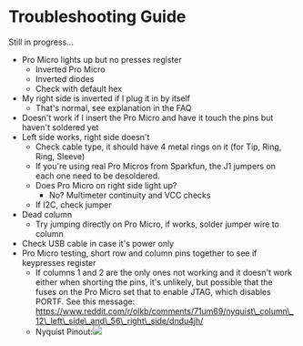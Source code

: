# Troubleshooting Guide

Still in progress...

* Pro Micro lights up but no presses register
  * Inverted Pro Micro
  * Inverted diodes
  * Check with default hex
* My right side is inverted if I plug it in by itself
  * That's normal, see explanation in the FAQ
* Doesn't work if I insert the Pro Micro and have it touch the pins but haven't soldered yet
* Left side works, right side doesn't
  * Check cable type, it should have 4 metal rings on it \(for Tip, Ring, Ring, Sleeve\)
  * If you're using real Pro Micros from Sparkfun, the J1 jumpers on each one need to be desoldered.
  * Does Pro Micro on right side light up?
    * No? Multimeter continuity and VCC checks
  * If I2C, check jumper
* Dead column
  * Try jumping directly on Pro Micro, if works, solder jumper wire to column
* Check USB cable in case it's power only
* Pro Micro testing, short row and column pins together to see if keypresses register
  * If columns 1 and 2 are the only ones not working and it doesn't work either when shorting the pins, it's unlikely, but possible that the fuses on the Pro Micro set that to enable JTAG, which disables PORTF. See this message: https://www.reddit.com/r/olkb/comments/71um69/nyquist\_column\_12\_left\_side\_and\_56\_right\_side/dndu4jh/
  * Nyquist Pinout:![](https://i.imgur.com/CNxRMGg.png)



